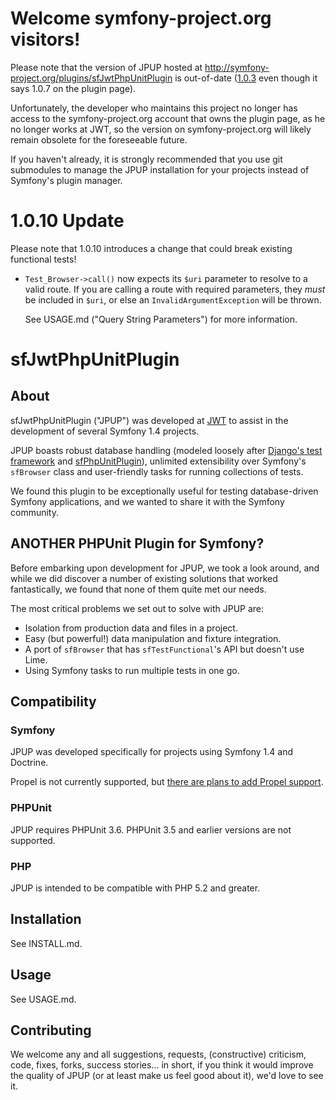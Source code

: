 # Welcome symfony-project.org visitors!

Please note that the version of JPUP hosted at http://symfony-project.org/plugins/sfJwtPhpUnitPlugin is
  out-of-date ([1.0.3](https://github.com/JWT-OSS/sfJwtPhpUnitPlugin/blob/1.0.3/README.md) even though it
  says 1.0.7 on the plugin page).

Unfortunately, the developer who maintains this project no longer has access to the symfony-project.org
  account that owns the plugin page, as he no longer works at JWT, so the version on symfony-project.org
  will likely remain obsolete for the foreseeable future.

If you haven't already, it is strongly recommended that you use git submodules to manage the JPUP
  installation for your projects instead of Symfony's plugin manager.

# 1.0.10 Update

Please note that 1.0.10 introduces a change that could break existing functional
  tests!

- `Test_Browser->call()` now expects its `$uri` parameter to resolve to a valid
    route.  If you are calling a route with required parameters, they *must* be
    included in `$uri`, or else an `InvalidArgumentException` will be thrown.

  See USAGE.md ("Query String Parameters") for more information.

# sfJwtPhpUnitPlugin
## About
sfJwtPhpUnitPlugin ("JPUP") was developed at [JWT](http://jwt.com) to assist in
  the development of several Symfony 1.4 projects.

JPUP boasts robust database handling (modeled loosely after
  [Django's test framework](http://docs.djangoproject.com/en/dev/topics/testing/#s-the-test-database)
  and [sfPhpUnitPlugin](https://www.hostedredmine.com/projects/sfphpunitplugin/wiki/1013#Fixtures)),
  unlimited extensibility over Symfony's `sfBrowser` class and user-friendly tasks
  for running collections of tests.

We found this plugin to be exceptionally useful for testing database-driven
  Symfony applications, and we wanted to share it with the Symfony community.

## ANOTHER PHPUnit Plugin for Symfony?
Before embarking upon development for JPUP, we took a look around, and while we
  did discover a number of existing solutions that worked fantastically, we
  found that none of them quite met our needs.

The most critical problems we set out to solve with JPUP are:

- Isolation from production data and files in a project.
- Easy (but powerful!) data manipulation and fixture integration.
- A port of `sfBrowser` that has `sfTestFunctional`'s API but doesn't use Lime.
- Using Symfony tasks to run multiple tests in one go.

## Compatibility

### Symfony
JPUP was developed specifically for projects using Symfony 1.4 and Doctrine.

Propel is not currently supported, but
  [there are plans to add Propel support](https://github.com/JWT-OSS/sfJwtPhpUnitPlugin/issues/29).

### PHPUnit
JPUP requires PHPUnit 3.6.  PHPUnit 3.5 and earlier versions are not supported.

### PHP

JPUP is intended to be compatible with PHP 5.2 and greater.

## Installation
See INSTALL.md.

## Usage
See USAGE.md.

## Contributing
We welcome any and all suggestions, requests, (constructive) criticism, code,
  fixes, forks, success stories... in short, if you think it would improve the
  quality of JPUP (or at least make us feel good about it), we'd love to see it.